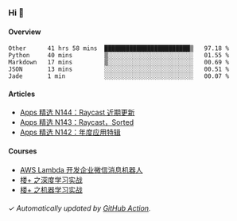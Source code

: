 ### Hi 👋

#### Overview

<!--START_SECTION:waka-->
```text
Other      41 hrs 58 mins  ████████████████████████▒   97.18 % 
Python     40 mins         ▒░░░░░░░░░░░░░░░░░░░░░░░░   01.55 % 
Markdown   17 mins         ▒░░░░░░░░░░░░░░░░░░░░░░░░   00.69 % 
JSON       13 mins         ░░░░░░░░░░░░░░░░░░░░░░░░░   00.51 % 
Jade       1 min           ░░░░░░░░░░░░░░░░░░░░░░░░░   00.07 % 
```
<!--END_SECTION:waka-->

#### Articles

<!-- BLOG:START -->
- [Apps 精选 N144：Raycast 近期更新](http://huhuhang.com/post/product-hunt/product-hunt-n144)
- [Apps 精选 N143：Raycast，Sorted](http://huhuhang.com/post/product-hunt/product-hunt-n143)
- [Apps 精选 N142：年度应用特辑](http://huhuhang.com/post/product-hunt/product-hunt-n142)
<!-- BLOG:END -->

#### Courses

<!-- SYL:START -->
- [AWS Lambda 开发企业微信消息机器人](https://lanqiao.cn/courses/2868)
- [楼+ 之深度学习实战](https://lanqiao.cn/courses/2617)
- [楼+ 之机器学习实战](https://lanqiao.cn/courses/2616)
<!-- SYL:END -->

###### ✓ Automatically updated by [GitHub Action](https://github.com/huhuhang/huhuhang/actions).
